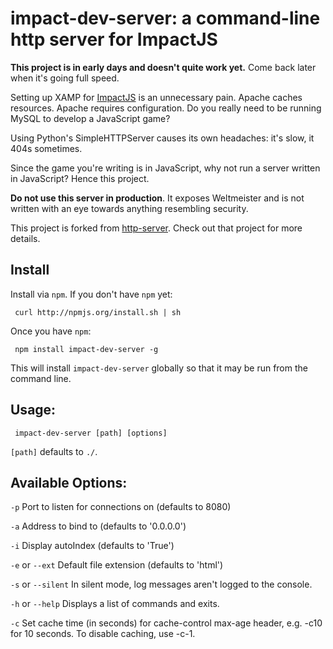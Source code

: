 # impact-dev-server: a command-line http server for ImpactJS

**This project is in early days and doesn't quite work yet.** Come back later when it's going full speed.

Setting up XAMP for [ImpactJS][impactjs] is an unnecessary pain. Apache caches resources. Apache requires configuration. Do you really need to be running MySQL to develop a JavaScript game?

Using Python's SimpleHTTPServer causes its own headaches: it's slow, it 404s sometimes. 

Since the game you're writing is in JavaScript, why not run a server written in JavaScript? Hence this project.

**Do not use this server in production**. It exposes Weltmeister and is not written with an eye towards anything resembling security.

This project is forked from [http-server][]. Check out that project for more details.

## Install

Install via `npm`. If you don't have `npm` yet:

     curl http://npmjs.org/install.sh | sh
     
Once you have `npm`:

     npm install impact-dev-server -g
     
This will install `impact-dev-server` globally so that it may be run from the command line.

## Usage:

     impact-dev-server [path] [options]

`[path]` defaults to `./`.

## Available Options:

`-p` Port to listen for connections on (defaults to 8080)

`-a` Address to bind to (defaults to '0.0.0.0')

`-i` Display autoIndex (defaults to 'True')

`-e` or `--ext` Default file extension (defaults to 'html')

`-s` or `--silent` In silent mode, log messages aren't logged to the console.

`-h` or `--help` Displays a list of commands and exits.

`-c` Set cache time (in seconds) for cache-control max-age header, e.g. -c10 for 10 seconds. To disable caching, use -c-1.

  [impactjs]: http://impactjs.com
  [http-server]: https://github.com/nodeapps/http-server